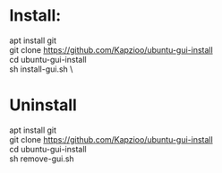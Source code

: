 # Install:
apt install git \
git clone https://github.com/Kapzioo/ubuntu-gui-install \
cd ubuntu-gui-install \
sh install-gui.sh \
# Uninstall
apt install git \
git clone https://github.com/Kapzioo/ubuntu-gui-install \
cd ubuntu-gui-install \
sh remove-gui.sh
